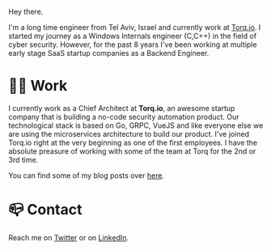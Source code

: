 ﻿Hey there.

I'm a long time engineer from Tel Aviv, Israel and currently work at [Torq.io](https://torq.io/).
I started my journey as a Windows Internals engineer (C,C++) in the field of cyber security. However, for the past 8 years I've been working at multiple early stage SaaS startup companies as a Backend Engineer.

# 👨‍💻 Work
I currently work as a Chief Architect at __Torq.io__, an awesome startup company that is building a no-code security automation product. Our technological stack is based on Go, GRPC, VueJS and like everyone else we are using the microservices architecture to build our product. I've joined Torq.io right at the very beginning as one of the first employees. I have the absolute preasure of working with some of the team at Torq for the 2nd or 3rd time.

You can find some of my blog posts over [here](https://medium.com/@kostyay).

# 📪 Contact
Reach me on [Twitter](https://twitter.com/gr1m0) or on [LinkedIn](https://www.linkedin.com/in/kostyay/).
